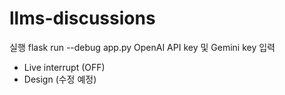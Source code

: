 # llms-discussions

실행 flask run --debug
app.py OpenAI API key 및 Gemini key 입력

- Live interrupt (OFF)
- Design (수정 예정)

